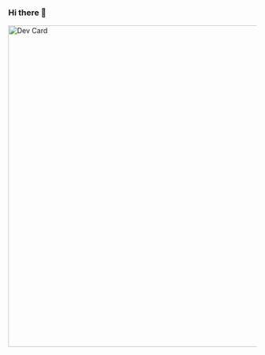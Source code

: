 ### Hi there 👋

<a href="https://app.daily.dev/vpol"><img src="https://api.daily.dev/devcards/v2/GTPraXItY7n4EKpdKtwwS.png?type=wide&r=5jm" width="652" alt="Dev Card"/></a>

<!--
**vpol/vpol** is a ✨ _special_ ✨ repository because its `README.md` (this file) appears on your GitHub profile.

Here are some ideas to get you started:

- 🔭 I’m currently working on ...
- 🌱 I’m currently learning ...
- 👯 I’m looking to collaborate on ...
- 🤔 I’m looking for help with ...
- 💬 Ask me about ...
- 📫 How to reach me: ...
- 😄 Pronouns: ...
- ⚡ Fun fact: ...
-->
